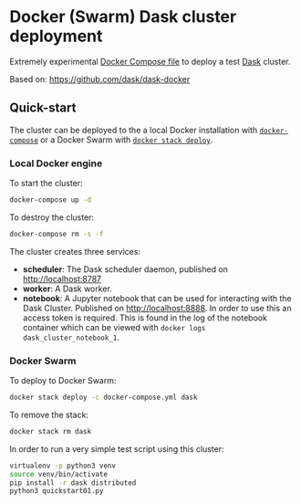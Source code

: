 # Docker (Swarm) Dask cluster deployment

Extremely experimental 
[Docker Compose file](https://docs.docker.com/compose/compose-file/)
to deploy a test [Dask](https://dask.pydata.org/en/latest/) cluster.

Based on: <https://github.com/dask/dask-docker>

## Quick-start

The cluster can be deployed to the a local Docker installation with
[`docker-compose`](https://docs.docker.com/compose/overview/) or a
Docker Swarm with [`docker stack deploy`](https://docs.docker.com/engine/reference/commandline/stack_deploy/).

### Local Docker engine

To start the cluster:

```bash
docker-compose up -d
```

To destroy the cluster:

```bash
docker-compose rm -s -f
```

The cluster creates three services:

- **scheduler**: The Dask scheduler daemon, published on
  <http://localhost:8787>
- **worker**: A Dask worker.
- **notebook**: A Jupyter notebook that can be used for interacting with the
  Dask Cluster. Published on <http://localhost:8888>. In order to use this
  an access token is required. This is found in the log of the notebook
  container which can be viewed with `docker logs dask_cluster_notebook_1`.

### Docker Swarm

To deploy to Docker Swarm:

```bash
docker stack deploy -c docker-compose.yml dask
```

To remove the stack:

```bash
docker stack rm dask
```

In order to run a very simple test script using this cluster:

```bash
virtualenv -p python3 venv
source venv/bin/activate
pip install -r dask distributed
python3 quickstart01.py
```

